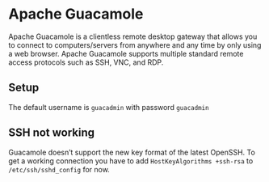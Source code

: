 # Apache Guacamole

Apache Guacamole is a clientless remote desktop gateway that allows you to connect to computers/servers from anywhere and any time by only using a web browser. Apache Guacamole supports multiple standard remote access protocols such as SSH, VNC, and RDP.

## Setup

The default username is `guacadmin` with password `guacadmin`

## SSH not working

Guacamole doesn’t support the new key format of the latest OpenSSH. To get a working connection you have to add `HostKeyAlgorithms +ssh-rsa` to `/etc/ssh/sshd_config` for now.
